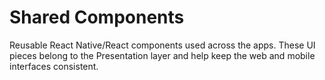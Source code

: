 # Shared Components

Reusable React Native/React components used across the apps.
These UI pieces belong to the Presentation layer and help keep the web and
mobile interfaces consistent.

